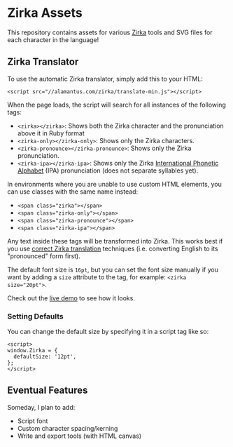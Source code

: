 # Zirka Assets

This repository contains assets for various [Zirka](https://alamantus.com/zirka) tools and SVG files for each character in the language!

## Zirka Translator

To use the automatic Zirka translator, simply add this to your HTML:

```
<script src="//alamantus.com/zirka/translate-min.js"></script>
```

When the page loads, the script will search for all instances of the following tags:

- `<zirka></zirka>`: Shows both the Zirka character and the pronunciation above it in Ruby format
- `<zirka-only></zirka-only>`: Shows only the Zirka characters.
- `<zirka-pronounce></zirka-pronounce>`: Shows only the Zirka pronunciation.
- `<zirka-ipa></zirka-ipa>`: Shows only the Zirka [International Phonetic Alphabet](https://www.internationalphoneticalphabet.org/) (IPA) pronunciation (does not separate syllables yet).

In environments where you are unable to use custom HTML elements, you can use classes with the same name instead:

- `<span class="zirka"></span>`
- `<span class="zirka-only"></span>`
- `<span class="zirka-pronounce"></span>`
- `<span class="zirka-ipa"></span>`

Any text inside these tags will be transformed into Zirka. This works best if you use [correct Zirka translation](https://alamantus.com/zirka/usage.html) techniques (i.e. converting English to its "pronounced" form first).

The default font size is `16pt`, but you can set the font size manually if you want by adding a `size` attribute to the tag, for example: `<zirka size="20pt">`.

Check out the [live demo](https://alamantus.com/zirka/demo.html) to see how it looks.

### Setting Defaults

You can change the default size by specifying it in a script tag like so:

```
<script>
window.Zirka = {
  defaultSize: '12pt',
};
</script>
```

## Eventual Features

Someday, I plan to add:

- Script font
- Custom character spacing/kerning
- Write and export tools (with HTML canvas)
